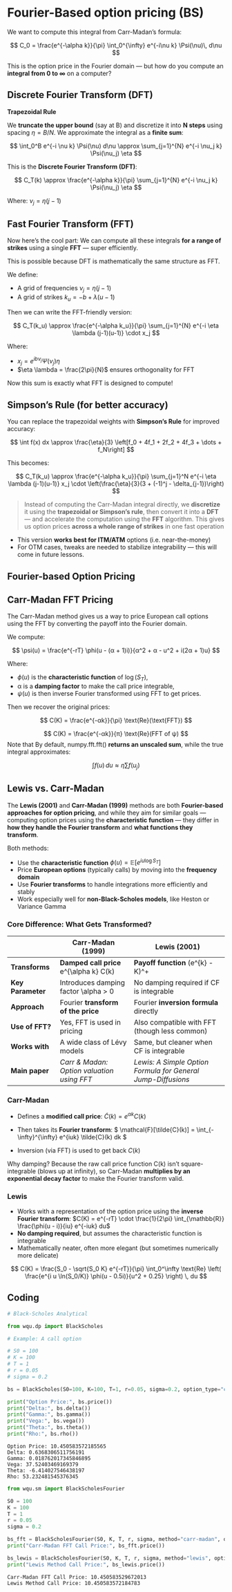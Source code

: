 # Fourier-Based option pricing (BS)

We want to compute this integral from Carr-Madan’s formula:


$$
C_0 = \frac{e^{-\alpha k}}{\pi} \int_0^{\infty} e^{-i\nu k} \Psi(\nu)\, d\nu 
$$


This is the option price in the Fourier domain — but how do you compute an **integral from 0 to ∞** on a computer? 

## **Discrete Fourier Transform (DFT)**

**Trapezoidal Rule**

We **truncate the upper bound** (say at B) and discretize it into **N steps** using spacing $\eta = B/N$.  We approximate the integral as a **finite sum**: 


$$
\int_0^B e^{-i \nu k} \Psi(\nu) d\nu \approx \sum_{j=1}^{N} e^{-i \nu_j k} \Psi(\nu_j) \eta
$$


This is the **Discrete Fourier Transform (DFT)**:


$$
C_T(k) \approx \frac{e^{-\alpha k}}{\pi} \sum_{j=1}^{N} e^{-i \nu_j k} \Psi(\nu_j) \eta
$$


Where: $\nu_j = \eta(j - 1)$

## Fast Fourier Transform (FFT)

Now here’s the cool part: We can compute all these integrals **for a range of strikes** using a single **FFT** — super efficiently. 

This is possible because DFT is mathematically the same structure as FFT. 

We define:

- A grid of frequencies $\nu_j = \eta(j - 1)$
- A grid of strikes $k_u = -b + \lambda(u - 1)$ 

Then we can write the FFT-friendly version: 


$$
C_T(k_u) \approx \frac{e^{-\alpha k_u}}{\pi} \sum_{j=1}^{N} e^{-i \eta \lambda (j-1)(u-1)} \cdot x_j
$$


Where:

- $x_j = e^{ib\nu_j} \Psi(\nu_j) \eta$
- $\eta \lambda = \frac{2\pi}{N}$ ensures orthogonality for FFT

Now this sum is exactly what FFT is designed to compute!

## Simpson’s Rule (for better accuracy)

You can replace the trapezoidal weights with **Simpson’s Rule** for improved accuracy: 


$$
\int f(x) dx \approx \frac{\eta}{3} \left[f_0 + 4f_1 + 2f_2 + 4f_3 + \dots + f_N\right]
$$


This becomes:


$$
C_T(k_u) \approx \frac{e^{-\alpha k_u}}{\pi} \sum_{j=1}^N e^{-i \eta \lambda (j-1)(u-1)} x_j \cdot \left(\frac{\eta}{3}(3 + (-1)^j - \delta_{j-1})\right)
$$


> Instead of computing the Carr-Madan integral directly, we **discretize** it using the **trapezoidal or Simpson’s rule**, then convert it into a **DFT** — and accelerate the computation using the **FFT** algorithm. This gives us option prices **across a whole range of strikes** in one fast operation

- This version **works best for ITM/ATM** options (i.e. near-the-money)
- For OTM cases, tweaks are needed to stabilize integrability — this will come in future lessons.



## Fourier-based Option Pricing

## Carr-Madan FFT Pricing 

The Carr-Madan method gives us a way to price European call options using the FFT by converting the payoff into the Fourier domain.

We compute:


$$
\psi(u) = \frac{e^{-rT} \phi(u - (α + 1)i)}{α^2 + α - u^2 + i(2α + 1)u}
$$


Where:

- $\phi(u)$ is the **characteristic function** of $\log(S_T)$,
- α is a **damping factor** to make the call price integrable,
- $\psi(u)$ is then inverse Fourier transformed using FFT to get prices.

Then we recover the original prices:


$$
C(K) = \frac{e^{-αk}}{\pi} \text{Re}(\text{FFT})
$$

$$
C(K) = \frac{e^{-αk}}{π} \text{Re}(FFT of ψ)
$$
Note that By default, numpy.fft.fft() **returns an unscaled sum**, while the true integral approximates: 


$$
\int f(u)\, du \approx \eta \sum f(u_j)
$$


## Lewis vs. Carr-Madan

The **Lewis (2001)** and **Carr-Madan (1999)** methods are both **Fourier-based approaches for option pricing**, and while they aim for similar goals — computing option prices using the **characteristic function** — they differ in **how they handle the Fourier transform** and **what functions they transform**. 

Both methods:



- Use the **characteristic function** $\phi(u) = \mathbb{E}[e^{iu \log S_T}]$
- Price **European options** (typically calls) by moving into the **frequency domain**
- Use **Fourier transforms** to handle integrations more efficiently and stably
- Work especially well for **non-Black-Scholes models**, like Heston or Variance Gamma

###  **Core Difference: What Gets Transformed?**

|                   | **Carr-Madan (1999)**                      | **Lewis (2001)**                                             |
| ----------------- | ------------------------------------------ | ------------------------------------------------------------ |
| **Transforms**    | **Damped call price** e^{\alpha k} C(k)    | **Payoff function** (e^{k} - K)^+                            |
| **Key Parameter** | Introduces damping factor \alpha > 0       | No damping required if CF is integrable                      |
| **Approach**      | Fourier **transform of the price**         | Fourier **inversion formula** directly                       |
| **Use of FFT?**   | Yes, FFT is used in pricing                | Also compatible with FFT (though less common)                |
| **Works with**    | A wide class of Lévy models                | Same, but cleaner when CF is integrable                      |
| **Main paper**    | *Carr & Madan: Option valuation using FFT* | *Lewis: A Simple Option Formula for General Jump-Diffusions* |

### **Carr-Madan** 

- Defines a **modified call price**: $\tilde{C}(k) = e^{\alpha k} C(k)$ 

- Then takes its **Fourier transform**: $ \mathcal{F}[\tilde{C}(k)] = \int_{-\infty}^{\infty} e^{iuk} \tilde{C}(k) dk $
- Inversion (via FFT) is used to get back $C(k)$

Why damping? Because the raw call price function C(k) isn’t square-integrable (blows up at infinity), so Carr-Madan **multiplies by an exponential decay factor** to make the Fourier transform valid. 

### **Lewis**

- Works with a representation of the option price using the **inverse Fourier transform**: $C(K) = e^{-rT} \cdot \frac{1}{2\pi} \int_{\mathbb{R}} \frac{\phi(u - i)}{iu} e^{-iuk} du$ 
- **No damping required**, but assumes the characteristic function is integrable
- Mathematically neater, often more elegant (but sometimes numerically more delicate)


$$
C(K) = \frac{S_0 - \sqrt{S_0 K} e^{-rT}}{\pi} \int_0^\infty \text{Re} \left( \frac{e^{i u \ln(S_0/K)} \phi(u - 0.5i)}{u^2 + 0.25} \right) \, du
$$




## Coding

```python
# Black-Scholes Analytical 

from wqu.dp import BlackScholes

# Example: A call option

# S0 = 100
# K = 100
# T = 1
# r = 0.05
# sigma = 0.2

bs = BlackScholes(S0=100, K=100, T=1, r=0.05, sigma=0.2, option_type="call")

print("Option Price:", bs.price())
print("Delta:", bs.delta())
print("Gamma:", bs.gamma())
print("Vega:", bs.vega())
print("Theta:", bs.theta())
print("Rho:", bs.rho())
```

```
Option Price: 10.450583572185565
Delta: 0.6368306511756191
Gamma: 0.018762017345846895
Vega: 37.52403469169379
Theta: -6.414027546438197
Rho: 53.232481545376345
```



```python
from wqu.sm import BlackScholesFourier

S0 = 100
K = 100
T = 1
r = 0.05
sigma = 0.2

bs_fft = BlackScholesFourier(S0, K, T, r, sigma, method="carr-madan", option_type="call")
print("Carr-Madan FFT Call Price:", bs_fft.price())

bs_lewis = BlackScholesFourier(S0, K, T, r, sigma, method="lewis", option_type="call")
print("Lewis Method Call Price:", bs_lewis.price())
```

```
Carr-Madan FFT Call Price: 10.450583529672013
Lewis Method Call Price: 10.450583572184783
```